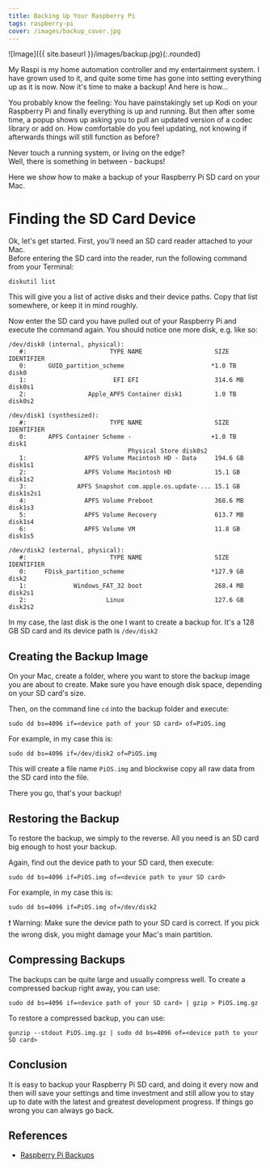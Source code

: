 ```yaml
---
title: Backing Up Your Raspberry Pi
tags: raspberry-pi
cover: /images/backup_cover.jpg
---
```


![Image]({{ site.baseurl }}/images/backup.jpg){:.rounded}

My Raspi is my home automation controller and my entertainment system. I have grown used to it, and quite some time has gone into setting everything up as it is now. Now it's time to make a backup! And here is how...

<!--more-->

You probably know the feeling: You have painstakingly set up Kodi on your Raspberry Pi and finally everything is up and running.
But then after some time, a popup shows up asking you to pull an updated version of a codec library or add on.
How comfortable do you feel updating, not knowing if afterwards things will still function as before?

Never touch a running system, or living on the edge?  
Well, there is something in between - backups!

Here we show how to make a backup of your Raspberry Pi SD card on your Mac.

# Finding the SD Card Device

Ok, let's get started. First, you'll need an SD card reader attached to your Mac.  
Before entering the SD card into the reader, run the following command from your Terminal:

```
diskutil list
```

This will give you a list of active disks and their device paths. Copy that list somewhere, or keep it in mind roughly.

Now enter the SD card you have pulled out of your Raspberry Pi and execute the command again.
You should notice one more disk, e.g. like so:

```
/dev/disk0 (internal, physical):
   #:                       TYPE NAME                    SIZE       IDENTIFIER
   0:      GUID_partition_scheme                        *1.0 TB     disk0
   1:                        EFI ⁨EFI⁩                     314.6 MB   disk0s1
   2:                 Apple_APFS ⁨Container disk1⁩         1.0 TB     disk0s2

/dev/disk1 (synthesized):
   #:                       TYPE NAME                    SIZE       IDENTIFIER
   0:      APFS Container Scheme -                      +1.0 TB     disk1
                                 Physical Store disk0s2
   1:                APFS Volume ⁨Macintosh HD - Data⁩     194.6 GB   disk1s1
   2:                APFS Volume ⁨Macintosh HD⁩            15.1 GB    disk1s2
   3:              APFS Snapshot ⁨com.apple.os.update-...⁩ 15.1 GB    disk1s2s1
   4:                APFS Volume ⁨Preboot⁩                 368.6 MB   disk1s3
   5:                APFS Volume ⁨Recovery⁩                613.7 MB   disk1s4
   6:                APFS Volume ⁨VM⁩                      11.8 GB    disk1s5

/dev/disk2 (external, physical):
   #:                       TYPE NAME                    SIZE       IDENTIFIER
   0:     FDisk_partition_scheme                        *127.9 GB   disk2
   1:             Windows_FAT_32 ⁨boot⁩                    268.4 MB   disk2s1
   2:                      Linux ⁨⁩                        127.6 GB   disk2s2
```

In my case, the last disk is the one I want to create a backup for. It's a 128 GB SD card and its device path is `/dev/disk2`

## Creating the Backup Image

On your Mac, create a folder, where you want to store the backup image you are about to create.
Make sure you have enough disk space, depending on your SD card's size.

Then, on the command line `cd` into the backup folder and execute:

```
sudo dd bs=4096 if=<device path of your SD card> of=PiOS.img
```

For example, in my case this is: 

```
sudo dd bs=4096 if=/dev/disk2 of=PiOS.img
```

This will create a file name `PiOS.img` and blockwise copy all raw data from the SD card into the file.

There you go, that's your backup!

## Restoring the Backup

To restore the backup, we simply to the reverse. All you need is an SD card big enough to host your backup.

Again, find out the device path to your SD card, then execute:

```
sudo dd bs=4096 if=PiOS.img of=<device path to your SD card>
```

For example, in my case this is:

```
sudo dd bs=4096 if=PiOS.img of=/dev/disk2
```

:exclamation: Warning: Make sure the device path to your SD card is correct. If you pick the wrong disk, you might damage your Mac's main partition.

## Compressing Backups

The backups can be quite large and usually compress well. To create a compressed backup right away, you can use:

```
sudo dd bs=4096 if=<device path of your SD card> | gzip > PiOS.img.gz
```

To restore a compressed backup, you can use:

```
gunzip --stdout PiOS.img.gz | sudo dd bs=4096 of=<device path to your SD card>
```

## Conclusion

It is easy to backup your Raspberry Pi SD card, and doing it every now and then will save your settings and time investment and still allow you to stay up to date with the latest and greatest development progress. If things go wrong you can always go back.

## References
* [Raspberry Pi Backups](https://www.raspberrypi.org/documentation/linux/filesystem/backup.md)